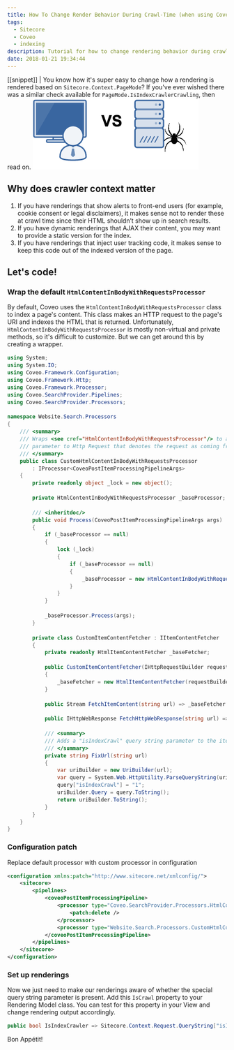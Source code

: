 ```yaml
---
title: How To Change Render Behavior During Crawl-Time (when using Coveo)
tags:
  - Sitecore
  - Coveo
  - indexing
description: Tutorial for how to change rendering behavior during crawl time by testing whether the current rendering context was triggered by the Coveo crawler
date: 2018-01-21 19:34:44
---
```

[[snippet]]
| You know how it's super easy to change how a rendering is rendered based on `Sitecore.Context.PageMode`? If you've ever wished there was a similar check available for `PageMode.IsIndexCrawlerCrawling`, then read on.
![User VS Index Crawler](./uservscrawler.png)

<!-- more --> 

## Why does crawler context matter
1. If you have renderings that show alerts to front-end users (for example, cookie consent or legal disclaimers), it makes sense not to render these at crawl time since their HTML shouldn’t show up in search results.
2. If you have dynamic renderings that AJAX their content, you may want to provide a static version for the index.
3. If you have renderings that inject user tracking code, it makes sense to keep this code out of the indexed version of the page.

## Let's code!

### Wrap the default `HtmlContentInBodyWithRequestsProcessor`
By default, Coveo uses the `HtmlContentInBodyWithRequestsProcessor` class to index a page's content. This class makes an HTTP request to the page's URI and indexes the HTML that is returned. Unfortunately, `HtmlContentInBodyWithRequestsProcessor` is mostly non-virtual and private methods, so it's difficult to customize. But we can get around this by creating a wrapper.

``` csharp
using System;
using System.IO;
using Coveo.Framework.Configuration;
using Coveo.Framework.Http;
using Coveo.Framework.Processor;
using Coveo.SearchProvider.Pipelines;
using Coveo.SearchProvider.Processors;

namespace Website.Search.Processors
{
	/// <summary>
	/// Wraps <see cref="HtmlContentInBodyWithRequestsProcessor"/> to add query string
	/// parameter to Http Request that denotes the request as coming from index crawler.
	/// </summary>
	public class CustomHtmlContentInBodyWithRequestsProcessor
		: IProcessor<CoveoPostItemProcessingPipelineArgs>
	{
		private readonly object _lock = new object();

		private HtmlContentInBodyWithRequestsProcessor _baseProcessor;

		/// <inheritdoc/>
		public void Process(CoveoPostItemProcessingPipelineArgs args)
		{
			if (_baseProcessor == null)
			{
				lock (_lock)
				{
					if (_baseProcessor == null)
					{
						_baseProcessor = new HtmlContentInBodyWithRequestsProcessor(new CustomItemContentFetcher(new HttpRequestBuilder(), args.IndexConfiguration));
					}
				}
			}

			_baseProcessor.Process(args);
		}

		private class CustomItemContentFetcher : IItemContentFetcher
		{
			private readonly HtmlItemContentFetcher _baseFetcher;

			public CustomItemContentFetcher(IHttpRequestBuilder requestBuilder, CoveoIndexConfiguration indexConfiguration)
			{
				_baseFetcher = new HtmlItemContentFetcher(requestBuilder, indexConfiguration);
			}

			public Stream FetchItemContent(string url) => _baseFetcher.FetchItemContent(FixUrl(url));

			public IHttpWebResponse FetchHttpWebResponse(string url) => _baseFetcher.FetchHttpWebResponse(FixUrl(url));

			/// <summary>
			/// Adds a "isIndexCrawl" query string parameter to the item's default URI
			/// </summary>
			private string FixUrl(string url)
			{
				var uriBuilder = new UriBuilder(url);
				var query = System.Web.HttpUtility.ParseQueryString(uriBuilder.Query);
				query["isIndexCrawl"] = "1";
				uriBuilder.Query = query.ToString();
				return uriBuilder.ToString();
			}
		}
	}
}
```

### Configuration patch
Replace default processor with custom processor in configuration

``` xml
<configuration xmlns:patch="http://www.sitecore.net/xmlconfig/">
	<sitecore>
		<pipelines>
			<coveoPostItemProcessingPipeline>
				<processor type="Coveo.SearchProvider.Processors.HtmlContentInBodyWithRequestsProcessor, Coveo.SearchProviderBase">
					<patch:delete />
				</processor>
				<processor type="Website.Search.Processors.CustomHtmlContentInBodyWithRequestsProcessor, Website" />
			</coveoPostItemProcessingPipeline>
		</pipelines>
	</sitecore>
</configuration>

```

### Set up renderings
Now we just need to make our renderings aware of whether the special query string parameter is present. Add this `IsCrawl` property to your Rendering Model class. You can test for this property in your View and change rendering output accordingly.

``` csharp
public bool IsIndexCrawler => Sitecore.Context.Request.QueryString["isIndexCrawl"] == "1";
```



Bon Appétit!